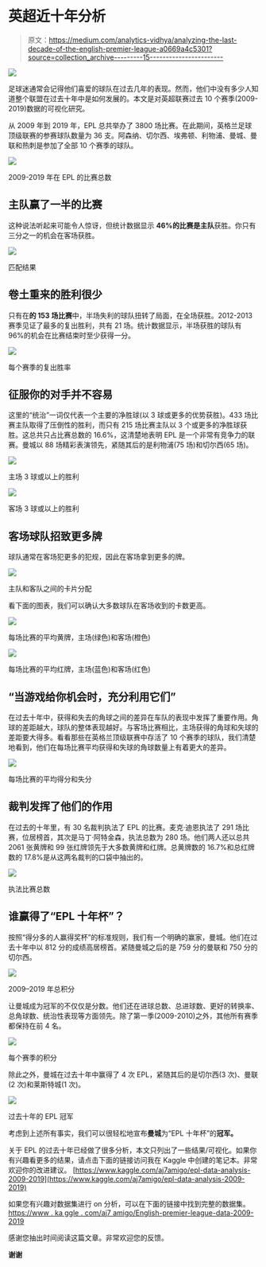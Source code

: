 # 英超近十年分析

> 原文：<https://medium.com/analytics-vidhya/analyzing-the-last-decade-of-the-english-premier-league-a0669a4c5301?source=collection_archive---------15----------------------->

![](img/0177dc8fd872977244dbd681d7e3fd39.png)

足球迷通常会记得他们喜爱的球队在过去几年的表现。然而，他们中没有多少人知道整个联盟在过去十年中是如何发展的。本文是对英超联赛过去 10 个赛季(2009-2019)数据的可视化研究。

从 2009 年到 2019 年，EPL 总共举办了 3800 场比赛。在此期间，英格兰足球顶级联赛的参赛球队数量为 36 支。阿森纳、切尔西、埃弗顿、利物浦、曼城、曼联和热刺是参加了全部 10 个赛季的球队。

![](img/102848427c27f30e6c42666fbd59c89e.png)

2009-2019 年在 EPL 的比赛总数

## 主队赢了一半的比赛

这种说法听起来可能令人惊讶，但统计数据显示 **46%的比赛是主队**获胜。你只有三分之一的机会在客场获胜。

![](img/0ab0e5b38c6bf9571d9ace1e9703d803.png)

匹配结果

## 卷土重来的胜利很少

只有在**的 153 场比赛**中，半场失利的球队扭转了局面，在全场获胜。2012-2013 赛季见证了最多的复出胜利，共有 21 场。统计数据显示，半场获胜的球队有 96%的机会在比赛结束时至少获得一分。

![](img/f5d61fde7d95fadddf27df6d34a98000.png)

每个赛季的复出胜率

## 征服你的对手并不容易

这里的“统治”一词仅代表一个主要的净胜球(以 3 球或更多的优势获胜)。433 场比赛主队取得了压倒性的胜利，而只有 215 场比赛主队以 3 个或更多的净胜球获胜。这总共只占比赛总数的 16.6%，这清楚地表明 EPL 是一个非常有竞争力的联赛。曼城以 88 场精彩表演领先，紧随其后的是利物浦(75 场)和切尔西(65 场)。

![](img/ba5a4f3448b9591d822df2803795a2e0.png)

主场 3 球或以上的胜利

![](img/2dafbcc2bd222d03e3ad2e8656187244.png)

客场 3 球或以上的胜利

## **客场**球队招致更多**牌**

球队通常在客场犯更多的犯规，因此在客场拿到更多的牌。

![](img/30b540b6a6651931fca006390696bb66.png)

主队和客队之间的卡片分配

看下面的图表，我们可以确认大多数球队在客场收到的卡数更高。

![](img/c437e87d998a2cecc49abbfb9564dff9.png)

每场比赛的平均黄牌，主场(绿色)和客场(橙色)

![](img/30bcb00b108eb6310bd73ab7082d05b5.png)

每场比赛的平均红牌，主场(蓝色)和客场(红色)

## “当游戏给你机会时，充分利用它们”

在过去十年中，获得和失去的角球之间的差异在车队的表现中发挥了重要作用。角球的差距越大，球队的整体表现越好。与客场比赛相比，主场获得的角球和失球的差距要大得多。看看那些在英格兰顶级联赛中存活了 10 个赛季的球队，我们清楚地看到，他们在每场比赛平均获得和失球的角球数量上有着更大的差异。

![](img/3b9418b75899c1eb31bae60cb73076bd.png)

每场比赛的平均得分和失分

## 裁判发挥了他们的作用

在过去的十年里，有 30 名裁判执法了 EPL 的比赛。麦克·迪恩执法了 291 场比赛，位居榜首，其次是马丁·阿特金森，执法总数为 280 场。他们两人还以总共 2061 张黄牌和 99 张红牌领先于大多数黄牌和红牌。总黄牌数的 16.7%和总红牌数的 17.8%是从这两名裁判的口袋中抽出的。

![](img/7530c9b8d62f9c208177ac94a6c91781.png)

执法比赛总数

## 谁赢得了“EPL 十年杯”？

按照“得分多的人赢得奖杯”的标准规则，我们有一个明确的赢家，曼城。他们在过去十年中以 812 分的成绩高居榜首。紧随曼城之后的是 759 分的曼联和 750 分的切尔西。

![](img/c0ebf749f9c7af38035f40974faa3735.png)

2009–2019 年总积分

让曼城成为冠军的不仅仅是分数。他们还在进球总数、总进球数、更好的转换率、总角球数、统治性表现等方面领先。除了第一季(2009-2010)之外，其他所有赛季都保持在前 4 名。

![](img/f2aaf6c8041abfd656786d1711a3c152.png)

每个赛季的积分

除此之外，曼城在过去十年中赢得了 4 次 EPL，紧随其后的是切尔西(3 次)、曼联(2 次)和莱斯特城(1 次)。

![](img/a3d63c4f49497948411025ed692ca9cb.png)

过去十年的 EPL 冠军

考虑到上述所有事实，我们可以很轻松地宣布**曼城**为“EPL 十年杯”的**冠军。**

关于 EPL 的过去十年已经做了很多分析，本文只列出了一些结果/可视化。如果你有兴趣看更多的结果，请点击下面的链接访问我在 Kaggle 中创建的笔记本。非常欢迎你的改进建议。
[https://www.kaggle.com/aj7amigo/epl-data-analysis-2009-2019](https://www.kaggle.com/aj7amigo/epl-data-analysis-2009-2019)

如果您有兴趣对数据集进行 on 分析，可以在下面的链接中找到完整的数据集。
[https://www . ka ggle . com/aj7 amigo/English-premier-league-data-2009-2019](https://www.kaggle.com/aj7amigo/english-premier-league-data-2009-2019)

感谢您抽出时间阅读这篇文章。非常欢迎您的反馈。

**谢谢**